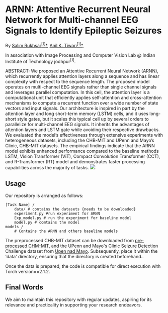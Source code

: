 # ARNN: Attentive Recurrent Neural Network for Multi-channel EEG Signals to Identify Epileptic Seizures


By [Salim Rukhsar<sup>[1]</sup><span>&#42;</span>](https://www.linkedin.com/in/salim-rukhsar-10845282/),
[Anil K. Tiwari<sup>[1]</sup><span>&#42;</span>](http://home.iitj.ac.in/~akt/),

In association with Image Processing and Computer Vision Lab @ Indian Institute of Technology jodhpur<sup>[1]</sup>.

ABSTRACT: We proposed an Attentive Recurrent Neural Network (ARNN), which recurrently applies attention layers along a sequence and has linear complexity with respect to the sequence length. The proposed model operates on multi-channel EEG signals rather than single channel signals and leverages parallel computation. In this cell, the attention layer is a computational unit that efficiently
applies self-attention and cross-attention mechanisms to compute a recurrent function over a wide number of state vectors and input signals. Our architecture is inspired in part by the attention layer and long short-term memory (LSTM) cells, and it uses long-short style gates, but it scales this typical cell up by several orders to parallelize for multi-channel EEG signals. It inherits the
advantages of attention layers and LSTM gate while avoiding their respective drawbacks. We evaluated the model’s effectiveness through extensive experiments with heterogeneous datasets, including the CHB-MIT and UPenn and Mayo’s Clinic, CHB-MIT datasets. The empirical findings indicate that the ARNN model exhibits enhanced performance compared to the baseline methods LSTM, Vision Transformer (ViT), Compact Convolution Transformer (CCT), and R-Transformer (RT) model and demonstrates faster processing capabilities across the majority of tasks. ![](ARNN-Arch.png|width="50")

## Usage
Our repository is arranged as follows:
```
[Task Name] /
    data/ # contains the datasets {needs to be downloaded}
    experiment.py #run experiment for ARNN
    Exp_model.py # run the experiment for baseline model
    model.py # comtains the model
models /
    # Contains the ARNN and others baseline models    
```
The preprocessed CHB-MIT dataset can be downloaded from [pre-processed CHM-MIT](https://ieee-dataport.org/open-access/preprocessed-chb-mit-scalp-eeg-database), and the UPenn and Mayo's Clinic Seizure Detection Challenge dataset from [Upen nad Mayo](https://www.kaggle.com/c/seizure-detection). Subsequently, place it within the 'data' directory, ensuring that the directory is created beforehand..

Once the data is prepared, the code is compatible for direct execution with Torch version==2.1.2.
## Final Words
We aim to maintain this repository with regular updates, aspiring for its relevance and practicality in supporting your research endeavors. 
